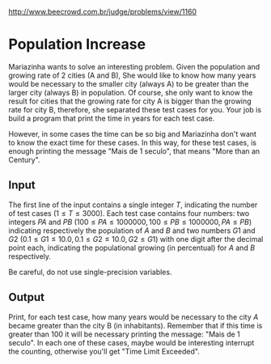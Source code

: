 http://www.beecrowd.com.br/judge/problems/view/1160

# Population Increase

Mariazinha wants to solve an interesting problem. Given the population and
growing rate of 2 cities (A and B), She would like to know how many years
would be necessary to the smaller city (always A) to be greater than the
larger city (always B) in population. Of course, she only want to know the
result for cities that the growing rate for city A is bigger than the growing
rate for city B, therefore, she separated these test cases for you. Your job
is build a program that print the time in years for each test case.

However, in some cases the time can be so big and Mariazinha don't want to
know the exact time for these cases. In this way, for these test cases, is
enough printing the message "Mais de 1 seculo", that means "More than an
Century".

## Input

The first line of the input contains a single integer $T$, indicating the
number of test cases ($1 \leq T \leq 3000$). Each test case contains four
numbers: two integers $PA$ and
$PB$ ($100 \leq PA \leq 1000000, 100 \leq PB \leq 1000000, PA \leq PB$)
indicating respectively the population of $A$ and $B$ and two numbers $G1$ and
$G2$ ($0.1 \leq G1 \leq 10.0, 0.1 \leq G2 \leq 10.0, G2 \leq G1$) with one
digit after the decimal point each, indicating the populational growing (in
percentual) for $A$ and $B$ respectively.

Be careful, do not use single-precision variables.

## Output

Print, for each test case, how many years would be necessary to the city $A$
became greater than the city B (in inhabitants). Remember that if this time is
greater than 100 it will be necessary printing the message: "Mais de 1
seculo". In each one of these cases, maybe would be interesting interrupt the
counting, otherwise you'll get "Time Limit Exceeded".
